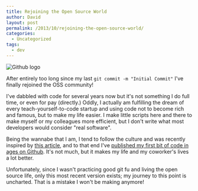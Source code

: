 ```yaml
---
title: Rejoining the Open Source World
author: David
layout: post
permalink: /2013/10/rejoining-the-open-source-world/
categories:
  - Uncategorized
tags:
  - dev
---
```

![Github logo](https://raw.github.com/github/media/master/logos/github_logo_social_coding_outlined.png)

After entirely too long since my last `git commit -m "Initial Commit"` I've finally rejoined the OSS community!

<!--more-->

I've dabbled with code for several years now but it's not something I do full time, or even for pay (directly.) Oddly, I actually am fulfilling the dream of every teach-yourself-to-code startup and using code not to become rich and famous, but to make my life easier. I make little scripts here and there to make myself or my colleagues more efficient, but I don't write what most developers would consider "real software".

Being the wannabe that I am, I tend to follow the culture and was recently inspired by [this article](http://cubiq.org/open-source-made-me-the-man-i-am), and to that end I've [published my first bit of code in ages on Github](https://github.com/lyonsinbeta/canvas-tools). It's not much, but it makes my life and my coworker's lives a lot better.

Unfortunately, since I wasn't practicing good git fu and living the open source life, only this most recent version exists; my journey to this point is uncharted. That is a mistake I won't be making anymore!


